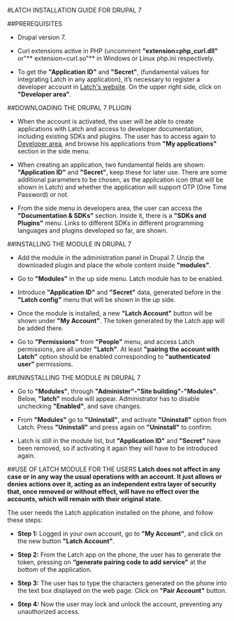 ﻿#LATCH INSTALLATION GUIDE FOR DRUPAL 7


##PREREQUISITES
 * Drupal version 7.

 * Curl extensions active in PHP (uncomment **"extension=php_curl.dll"** or"** extension=curl.so"** in Windows or Linux php.ini respectively.

 * To get the **"Application ID"** and **"Secret"**, (fundamental values for integrating Latch in any application), it’s necessary to register a developer account in [Latch's website](https://latch.elevenpaths.com). On the upper right side, click on **"Developer area"**.


##DOWNLOADING THE DRUPAL 7 PLUGIN
 * When the account is activated, the user will be able to create applications with Latch and access to developer documentation, including existing SDKs and plugins. The user has to access again to [Developer area](https://latch.elevenpaths.com/www/developerArea), and browse his applications from **"My applications"** section in the side menu.

* When creating an application, two fundamental fields are shown: **"Application ID"** and **"Secret"**, keep these for later use. There are some additional parameters to be chosen, as the application icon (that will be shown in Latch) and whether the application will support OTP  (One Time Password) or not.

* From the side menu in developers area, the user can access the **"Documentation & SDKs"** section. Inside it, there is a **"SDKs and Plugins"** menu. Links to different SDKs in different programming languages and plugins developed so far, are shown.


##INSTALLING THE MODULE IN DRUPAL 7
* Add the module in the administration panel in Drupal 7. Unzip the downloaded plugin and place the whole content inside **"modules"**.

* Go to **"Modules"** in the up side menu. Latch module has to be enabled.

* Introduce **"Application ID"** and **"Secret"** data, generated before in the **"Latch config"** menu that will be shown in the up side.

* Once the module is installed, a new **"Latch Account"** button will be shown under **"My Account"**. The token generated by the Latch app will be added there.

* Go to **"Permissions"** from **"People"** menu, and access Latch permissions, are all under **"Latch"**. At least **"pairing the account with Latch"** option should be enabled corresponding to **"authenticated user"** permissions.


##UNINSTALLING THE MODULE IN DRUPAL 7
* Go to **"Modules"**, through **"Administer"-"Site building"-"Modules"**. Below, **"latch"** module will appear. Administrator has to disable unchecking **"Enabled"**, and save changes.

* From **"Modules"** go to **"Uninstall"**, and activate **"Uninstall"** option from Latch. Press **"Uninstall"** and press again on **"Uninstall"** to confirm.

* Latch is still in the module list, but **"Application ID"** and **"Secret"** have been removed, so if activating it again they will have to be introduced again.


##USE OF LATCH MODULE FOR THE USERS
**Latch does not affect in any case or in any way the usual operations with an account. It just allows or denies actions over it, acting as an independent extra layer of security that, once removed or without effect, will have no effect over the accounts, which will remain with their original state.**

The user needs the Latch application installed on the phone, and follow these steps:

* **Step 1:** Logged in your own account, go to **"My Account"**, and click on the new button **"Latch Account"**.

* **Step 2:** From the Latch app on the phone, the user has to generate the token, pressing on **“generate pairing code to add service"** at the bottom of the application.

* **Step 3:** The user has to type the characters generated on the phone into the text box displayed on the web page. Click on **"Pair Account"** button.

* **Step 4:** Now the user may lock and unlock the account, preventing any unauthorized access.
